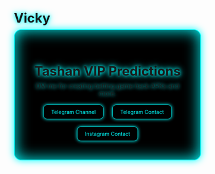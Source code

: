# Vicky
<!DOCTYPE html>
<html lang="en">
<head>
  <meta charset="UTF-8" />
  <meta name="viewport" content="width=device-width, initial-scale=1.0"/>
  <title>Tashan VIP</title>
  <style>
    @import url('https://fonts.googleapis.com/css2?family=Orbitron:wght@500&display=swap');

    body {
      background: linear-gradient(135deg, #0f0f0f, #1a1a1a);
      color: #0ff;
      font-family: 'Orbitron', sans-serif;
      display: flex;
      justify-content: center;
      align-items: center;
      min-height: 100vh;
      margin: 0;
    }
    .container {
      text-align: center;
      background: #000;
      padding: 40px;
      border: 2px solid #0ff;
      border-radius: 20px;
      box-shadow: 0 0 20px #0ff, 0 0 40px #0ff inset;
    }
    h1 {
      font-size: 2.5em;
      margin-bottom: 10px;
      text-shadow: 0 0 10px #0ff, 0 0 20px #0ff;
    }
    p {
      font-size: 1.2em;
      margin: 10px 0;
      text-shadow: 0 0 10px #0ff;
    }
    a {
      display: inline-block;
      margin: 10px;
      padding: 10px 20px;
      border: 1px solid #0ff;
      border-radius: 10px;
      color: #0ff;
      text-decoration: none;
      transition: 0.3s;
      box-shadow: 0 0 10px #0ff;
    }
    a:hover {
      background-color: #0ff;
      color: #000;
      box-shadow: 0 0 20px #0ff, 0 0 30px #0ff;
    }
  </style>
</head>
<body>
  <div class="container">
    <h1>Tashan VIP Predictions</h1>
    <p>DM me for creating betting game hack APKs and more.</p>
    <a href="https://t.me/TASHANVIPPREDICTOMN" target="_blank">Telegram Channel</a>
    <a href="https://t.me/viicky_rajgarh_007" target="_blank">Telegram Contact</a>
    <a href="https://www.instagram.com/viicky_rajgarh_007?igsh=dzlzZzMzOTFleDJ2" target="_blank">Instagram Contact</a>
  </div>
</body>
</html>
